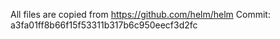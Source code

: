 All files are copied from https://github.com/helm/helm
Commit: a3fa01ff8b66f15f53311b317b6c950eecf3d2fc

